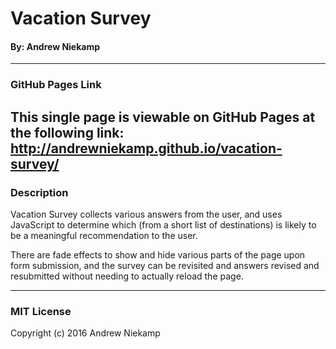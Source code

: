 # Vacation Survey
#### By: Andrew Niekamp
------
### GitHub Pages Link
This single page is viewable on GitHub Pages at the following link:
http://andrewniekamp.github.io/vacation-survey/
------
### Description
Vacation Survey collects various answers from the user, and uses JavaScript to determine which (from a short list of destinations) is likely to be a meaningful recommendation to the user.

There are fade effects to show and hide various parts of the page upon form submission, and the survey can be revisited and answers revised and resubmitted without needing to actually reload the page.

------
### MIT License

Copyright (c) 2016 Andrew Niekamp
